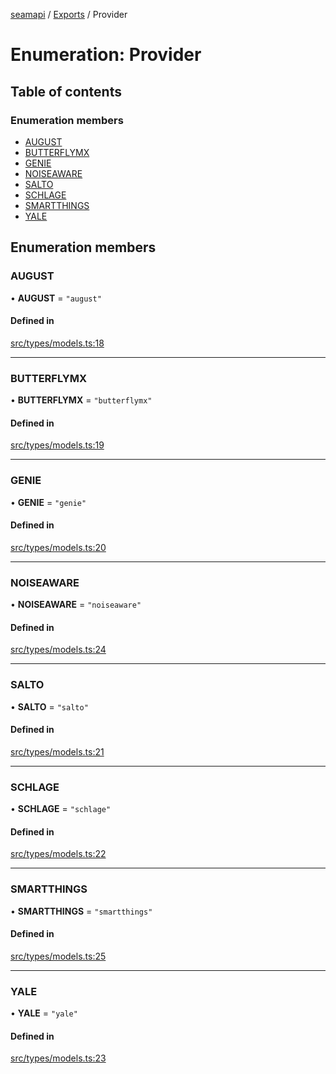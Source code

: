 [seamapi](../README.md) / [Exports](../modules.md) / Provider

# Enumeration: Provider

## Table of contents

### Enumeration members

- [AUGUST](Provider.md#august)
- [BUTTERFLYMX](Provider.md#butterflymx)
- [GENIE](Provider.md#genie)
- [NOISEAWARE](Provider.md#noiseaware)
- [SALTO](Provider.md#salto)
- [SCHLAGE](Provider.md#schlage)
- [SMARTTHINGS](Provider.md#smartthings)
- [YALE](Provider.md#yale)

## Enumeration members

### AUGUST

• **AUGUST** = `"august"`

#### Defined in

[src/types/models.ts:18](https://github.com/seamapi/seamapi-javascript/blob/main/src/types/models.ts#L18)

___

### BUTTERFLYMX

• **BUTTERFLYMX** = `"butterflymx"`

#### Defined in

[src/types/models.ts:19](https://github.com/seamapi/seamapi-javascript/blob/main/src/types/models.ts#L19)

___

### GENIE

• **GENIE** = `"genie"`

#### Defined in

[src/types/models.ts:20](https://github.com/seamapi/seamapi-javascript/blob/main/src/types/models.ts#L20)

___

### NOISEAWARE

• **NOISEAWARE** = `"noiseaware"`

#### Defined in

[src/types/models.ts:24](https://github.com/seamapi/seamapi-javascript/blob/main/src/types/models.ts#L24)

___

### SALTO

• **SALTO** = `"salto"`

#### Defined in

[src/types/models.ts:21](https://github.com/seamapi/seamapi-javascript/blob/main/src/types/models.ts#L21)

___

### SCHLAGE

• **SCHLAGE** = `"schlage"`

#### Defined in

[src/types/models.ts:22](https://github.com/seamapi/seamapi-javascript/blob/main/src/types/models.ts#L22)

___

### SMARTTHINGS

• **SMARTTHINGS** = `"smartthings"`

#### Defined in

[src/types/models.ts:25](https://github.com/seamapi/seamapi-javascript/blob/main/src/types/models.ts#L25)

___

### YALE

• **YALE** = `"yale"`

#### Defined in

[src/types/models.ts:23](https://github.com/seamapi/seamapi-javascript/blob/main/src/types/models.ts#L23)
